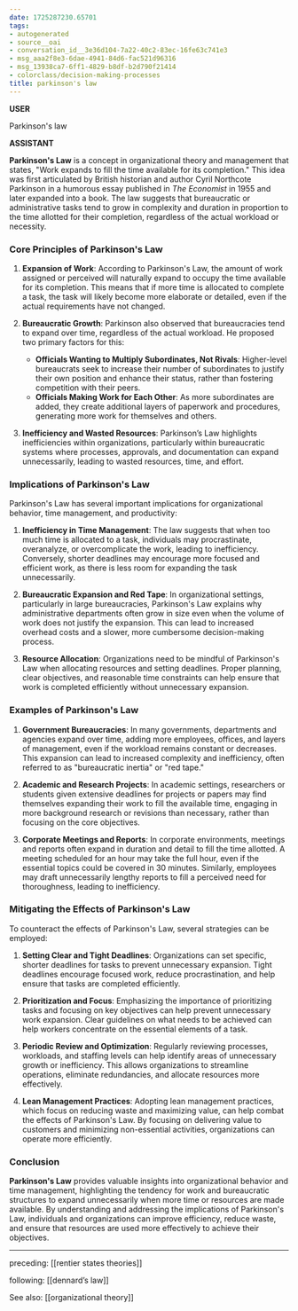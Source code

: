 ```yaml
---
date: 1725287230.65701
tags:
- autogenerated
- source__oai
- conversation_id__3e36d104-7a22-40c2-83ec-16fe63c741e3
- msg_aaa2f8e3-6dae-4941-84d6-fac521d96316
- msg_13938ca7-6ff1-4829-b8df-b2d790f21414
- colorclass/decision-making-processes
title: parkinson's law
---
```


**USER**

Parkinson's law


**ASSISTANT**

**Parkinson's Law** is a concept in organizational theory and management that states, "Work expands to fill the time available for its completion." This idea was first articulated by British historian and author Cyril Northcote Parkinson in a humorous essay published in *The Economist* in 1955 and later expanded into a book. The law suggests that bureaucratic or administrative tasks tend to grow in complexity and duration in proportion to the time allotted for their completion, regardless of the actual workload or necessity.

### Core Principles of Parkinson's Law

1. **Expansion of Work**: According to Parkinson's Law, the amount of work assigned or perceived will naturally expand to occupy the time available for its completion. This means that if more time is allocated to complete a task, the task will likely become more elaborate or detailed, even if the actual requirements have not changed.

2. **Bureaucratic Growth**: Parkinson also observed that bureaucracies tend to expand over time, regardless of the actual workload. He proposed two primary factors for this:
   - **Officials Wanting to Multiply Subordinates, Not Rivals**: Higher-level bureaucrats seek to increase their number of subordinates to justify their own position and enhance their status, rather than fostering competition with their peers.
   - **Officials Making Work for Each Other**: As more subordinates are added, they create additional layers of paperwork and procedures, generating more work for themselves and others.

3. **Inefficiency and Wasted Resources**: Parkinson’s Law highlights inefficiencies within organizations, particularly within bureaucratic systems where processes, approvals, and documentation can expand unnecessarily, leading to wasted resources, time, and effort.

### Implications of Parkinson's Law

Parkinson's Law has several important implications for organizational behavior, time management, and productivity:

1. **Inefficiency in Time Management**: The law suggests that when too much time is allocated to a task, individuals may procrastinate, overanalyze, or overcomplicate the work, leading to inefficiency. Conversely, shorter deadlines may encourage more focused and efficient work, as there is less room for expanding the task unnecessarily.

2. **Bureaucratic Expansion and Red Tape**: In organizational settings, particularly in large bureaucracies, Parkinson's Law explains why administrative departments often grow in size even when the volume of work does not justify the expansion. This can lead to increased overhead costs and a slower, more cumbersome decision-making process.

3. **Resource Allocation**: Organizations need to be mindful of Parkinson's Law when allocating resources and setting deadlines. Proper planning, clear objectives, and reasonable time constraints can help ensure that work is completed efficiently without unnecessary expansion.

### Examples of Parkinson's Law

1. **Government Bureaucracies**: In many governments, departments and agencies expand over time, adding more employees, offices, and layers of management, even if the workload remains constant or decreases. This expansion can lead to increased complexity and inefficiency, often referred to as "bureaucratic inertia" or "red tape."

2. **Academic and Research Projects**: In academic settings, researchers or students given extensive deadlines for projects or papers may find themselves expanding their work to fill the available time, engaging in more background research or revisions than necessary, rather than focusing on the core objectives.

3. **Corporate Meetings and Reports**: In corporate environments, meetings and reports often expand in duration and detail to fill the time allotted. A meeting scheduled for an hour may take the full hour, even if the essential topics could be covered in 30 minutes. Similarly, employees may draft unnecessarily lengthy reports to fill a perceived need for thoroughness, leading to inefficiency.

### Mitigating the Effects of Parkinson's Law

To counteract the effects of Parkinson's Law, several strategies can be employed:

1. **Setting Clear and Tight Deadlines**: Organizations can set specific, shorter deadlines for tasks to prevent unnecessary expansion. Tight deadlines encourage focused work, reduce procrastination, and help ensure that tasks are completed efficiently.

2. **Prioritization and Focus**: Emphasizing the importance of prioritizing tasks and focusing on key objectives can help prevent unnecessary work expansion. Clear guidelines on what needs to be achieved can help workers concentrate on the essential elements of a task.

3. **Periodic Review and Optimization**: Regularly reviewing processes, workloads, and staffing levels can help identify areas of unnecessary growth or inefficiency. This allows organizations to streamline operations, eliminate redundancies, and allocate resources more effectively.

4. **Lean Management Practices**: Adopting lean management practices, which focus on reducing waste and maximizing value, can help combat the effects of Parkinson's Law. By focusing on delivering value to customers and minimizing non-essential activities, organizations can operate more efficiently.

### Conclusion

**Parkinson's Law** provides valuable insights into organizational behavior and time management, highlighting the tendency for work and bureaucratic structures to expand unnecessarily when more time or resources are made available. By understanding and addressing the implications of Parkinson's Law, individuals and organizations can improve efficiency, reduce waste, and ensure that resources are used more effectively to achieve their objectives.


---

preceding: [[rentier states theories]]  


following: [[dennard’s law]]

See also: [[organizational theory]]